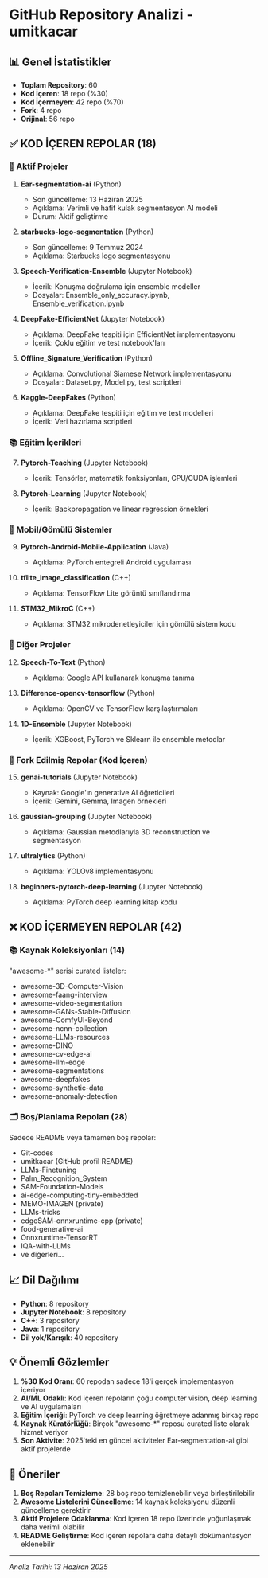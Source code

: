 # GitHub Repository Analizi - umitkacar

## 📊 Genel İstatistikler

- **Toplam Repository**: 60
- **Kod İçeren**: 18 repo (%30)
- **Kod İçermeyen**: 42 repo (%70)
- **Fork**: 4 repo
- **Orijinal**: 56 repo

## ✅ KOD İÇEREN REPOLAR (18)

### 🚀 Aktif Projeler

1. **Ear-segmentation-ai** (Python)
   - Son güncelleme: 13 Haziran 2025
   - Açıklama: Verimli ve hafif kulak segmentasyon AI modeli
   - Durum: Aktif geliştirme

2. **starbucks-logo-segmentation** (Python)
   - Son güncelleme: 9 Temmuz 2024
   - Açıklama: Starbucks logo segmentasyonu

3. **Speech-Verification-Ensemble** (Jupyter Notebook)
   - İçerik: Konuşma doğrulama için ensemble modeller
   - Dosyalar: Ensemble_only_accuracy.ipynb, Ensemble_verification.ipynb

4. **DeepFake-EfficientNet** (Jupyter Notebook)
   - Açıklama: DeepFake tespiti için EfficientNet implementasyonu
   - İçerik: Çoklu eğitim ve test notebook'ları

5. **Offline_Signature_Verification** (Python)
   - Açıklama: Convolutional Siamese Network implementasyonu
   - Dosyalar: Dataset.py, Model.py, test scriptleri

6. **Kaggle-DeepFakes** (Python)
   - Açıklama: DeepFake tespiti için eğitim ve test modelleri
   - İçerik: Veri hazırlama scriptleri

### 📚 Eğitim İçerikleri

7. **Pytorch-Teaching** (Jupyter Notebook)
   - İçerik: Tensörler, matematik fonksiyonları, CPU/CUDA işlemleri

8. **Pytorch-Learning** (Jupyter Notebook)
   - İçerik: Backpropagation ve linear regression örnekleri

### 📱 Mobil/Gömülü Sistemler

9. **Pytorch-Android-Mobile-Application** (Java)
   - Açıklama: PyTorch entegreli Android uygulaması

10. **tflite_image_classification** (C++)
    - Açıklama: TensorFlow Lite görüntü sınıflandırma

11. **STM32_MikroC** (C++)
    - Açıklama: STM32 mikrodenetleyiciler için gömülü sistem kodu

### 🔧 Diğer Projeler

12. **Speech-To-Text** (Python)
    - Açıklama: Google API kullanarak konuşma tanıma

13. **Difference-opencv-tensorflow** (Python)
    - Açıklama: OpenCV ve TensorFlow karşılaştırmaları

14. **1D-Ensemble** (Jupyter Notebook)
    - İçerik: XGBoost, PyTorch ve Sklearn ile ensemble metodlar

### 🍴 Fork Edilmiş Repolar (Kod İçeren)

15. **genai-tutorials** (Jupyter Notebook)
    - Kaynak: Google'ın generative AI öğreticileri
    - İçerik: Gemini, Gemma, Imagen örnekleri

16. **gaussian-grouping** (Jupyter Notebook)
    - Açıklama: Gaussian metodlarıyla 3D reconstruction ve segmentasyon

17. **ultralytics** (Python)
    - Açıklama: YOLOv8 implementasyonu

18. **beginners-pytorch-deep-learning** (Jupyter Notebook)
    - Açıklama: PyTorch deep learning kitap kodu

## ❌ KOD İÇERMEYEN REPOLAR (42)

### 📚 Kaynak Koleksiyonları (14)

"awesome-*" serisi curated listeler:
- awesome-3D-Computer-Vision
- awesome-faang-interview
- awesome-video-segmentation
- awesome-GANs-Stable-Diffusion
- awesome-ComfyUI-Beyond
- awesome-ncnn-collection
- awesome-LLMs-resources
- awesome-DINO
- awesome-cv-edge-ai
- awesome-llm-edge
- awesome-segmentations
- awesome-deepfakes
- awesome-synthetic-data
- awesome-anomaly-detection

### 🗂️ Boş/Planlama Repoları (28)

Sadece README veya tamamen boş repolar:
- Git-codes
- umitkacar (GitHub profil README)
- LLMs-Finetuning
- Palm_Recognition_System
- SAM-Foundation-Models
- ai-edge-computing-tiny-embedded
- MEMO-IMAGEN (private)
- LLMs-tricks
- edgeSAM-onnxruntime-cpp (private)
- food-generative-ai
- Onnxruntime-TensorRT
- IQA-with-LLMs
- ve diğerleri...

## 📈 Dil Dağılımı

- **Python**: 8 repository
- **Jupyter Notebook**: 8 repository
- **C++**: 3 repository
- **Java**: 1 repository
- **Dil yok/Karışık**: 40 repository

## 💡 Önemli Gözlemler

1. **%30 Kod Oranı**: 60 repodan sadece 18'i gerçek implementasyon içeriyor
2. **AI/ML Odaklı**: Kod içeren repoların çoğu computer vision, deep learning ve AI uygulamaları
3. **Eğitim İçeriği**: PyTorch ve deep learning öğretmeye adanmış birkaç repo
4. **Kaynak Küratörlüğü**: Birçok "awesome-*" reposu curated liste olarak hizmet veriyor
5. **Son Aktivite**: 2025'teki en güncel aktiviteler Ear-segmentation-ai gibi aktif projelerde

## 🎯 Öneriler

1. **Boş Repoları Temizleme**: 28 boş repo temizlenebilir veya birleştirilebilir
2. **Awesome Listelerini Güncelleme**: 14 kaynak koleksiyonu düzenli güncelleme gerektirir
3. **Aktif Projelere Odaklanma**: Kod içeren 18 repo üzerinde yoğunlaşmak daha verimli olabilir
4. **README Geliştirme**: Kod içeren repolara daha detaylı dokümantasyon eklenebilir

---

*Analiz Tarihi: 13 Haziran 2025*